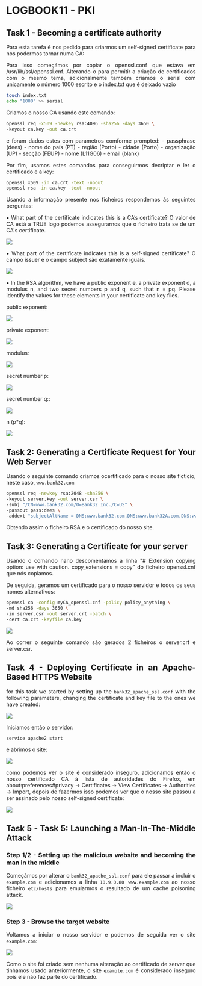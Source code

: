 # LOGBOOK11 - PKI
## Task 1 - Becoming a certificate authority
<div <div align="justify">
<p>
Para esta tarefa é nos pedido para criarmos um self-signed certificate para nos podermos tornar numa CA:
</p>

<p>
Para isso começámos por copiar o openssl.conf que estava em /usr/lib/ssl/openssl.cnf. Alterando-o para permitir a criação de certificados com o mesmo tema, adicionalmente também criamos o serial com unicamente o número 1000 escrito e o index.txt que é deixado vazio
</p>

```bash
touch index.txt
echo "1000" >> serial
```

<p>
Criamos o nosso CA usando este comando:
</p>

```bash
openssl req -x509 -newkey rsa:4096 -sha256 -days 3650 \
-keyout ca.key -out ca.crt
```

<p>
e foram dados estes com parametros comforme prompted:
    - passphrase (dees)
    - nome do país (PT)
    - região (Porto)
    - cidade (Porto)
    - organização (UP)
    - secção (FEUP)
    - nome (L11G06)
    - email (blank)
</p>

<p>
Por fim, usamos estes comandos para conseguirmos decriptar e ler o certificado e a key:
</p>

```bash
openssl x509 -in ca.crt -text -noout
openssl rsa -in ca.key -text -noout
```

<p>
Usando a informação presente nos ficheiros respondemos às seguintes perguntas:
</p>

<p>
• What part of the certificate indicates this is a CA’s certificate?
O valor de CA está a TRUE logo podemos assegurarnos que o ficheiro trata se de um CA's certificate.
</p>

![](uploads/logbook11P1.png)

<p>
• What part of the certificate indicates this is a self-signed certificate?
O campo issuer e o campo subject são exatamente iguais.
</p>

![](uploads/logbook11P2.png)

<p>
• In the RSA algorithm, we have a public exponent e, a private exponent d, a modulus n, and two secret
numbers p and q, such that n = pq. Please identify the values for these elements in your certificate
and key files.
</p>

<p>
public exponent:
</p>

![](uploads/logbook11P3.png)

<p>
private exponent:
</p>

![](uploads/logbook11P4.png)

<p>
modulus:
</p>

![](uploads/logbook11P5.png)

<p>
secret number p:
</p>

![](uploads/logbook11P6.png)

<p>
secret number q::
</p>

![](uploads/logbook11P7.png)

<p>
n (p*q):
</p>

![](uploads/logbook11P8.png)

## Task 2: Generating a Certificate Request for Your Web Server

Usando o seguinte comando criamos ocertificado para o nosso site ficticio, neste caso, `www.bank32.com`

```bash
openssl req -newkey rsa:2048 -sha256 \
-keyout server.key -out server.csr \
-subj "/CN=www.bank32.com/O=Bank32 Inc./C=US" \
-passout pass:dees \
-addext "subjectAltName = DNS:www.bank32.com,DNS:www.bank32A.com,DNS:www.bank32B.com"
```
<p>
Obtendo assim o ficheiro RSA e o certificado do nosso site.
</p>

## Task 3: Generating a Certificate for your server

<p>
Usando o comando nano descomentamos a linha "# Extension copying option: use with caution.
copy_extensions = copy"
do ficheiro openssl.cnf que nós copiamos.
</p>

<p>
De seguida, geramos um certificado para o nosso servidor e todos os seus nomes alternativos:
</p>

```bash
openssl ca -config myCA_openssl.cnf -policy policy_anything \
-md sha256 -days 3650 \
-in server.csr -out server.crt -batch \
-cert ca.crt -keyfile ca.key
```
![](uploads/logbook11P9.png)
<p>
Ao correr o seguinte comando são gerados 2 ficheiros o server.crt e server.csr.
</p>

## Task 4 - Deploying Certificate in an Apache-Based HTTPS Website

for this task we started by setting up the `bank32_apache_ssl.conf` with the following parameters, changing the certificate and key file to the ones we have created:

![](uploads/logbook11P10.png)

<p>
Iniciamos então o servidor:
</p>

```bash
service apache2 start
```

<p>
e abrimos o site:
</p>

![](uploads/logbook11P11.png)

<p>
como podemos ver o site é considerado inseguro, adicionamos então o nosso certificado CA à lista de autoridades do Firefox, em about:preferences#privacy -> Certificates -> View Certificates -> Authorities -> Import, depois de fazermos isso podemos ver que o nosso site passou a ser assinado pelo nosso self-signed certificate:
</p>

![](uploads/logbook11P12.png)

## Task 5 - Task 5: Launching a Man-In-The-Middle Attack
### Step 1/2 - Setting up the malicious website and becoming the man in the middle

Começámos por alterar o `bank32_apache_ssl.conf` para ele passar a incluir o `example.com` e adicionamos a linha `10.9.0.80 www.example.com`
ao nosso ficheiro `etc/hosts` para emularmos o resultado de um cache poisoning attack.

![](uploads/logbook11P14.png)

### Step 3 - Browse the target website

Voltamos a iniciar o nosso servidor e podemos de seguida ver o site `example.com`:

![](uploads/logbook11P15.png)

Como o site foi criado sem nenhuma alteração ao certificado de server que tinhamos usado anteriormente, o site `example.com` é considerado inseguro pois ele não faz parte do certificado.
